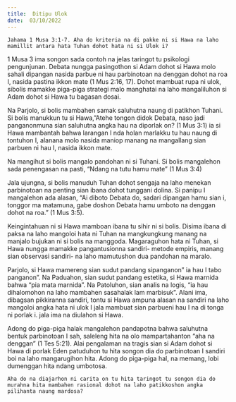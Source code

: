 ```yaml
---
title:  Ditipu Ulok
date:  03/10/2022
---
```


`Jahama 1 Musa 3:1-7. Aha do kriteria na di pakke ni si Hawa na laho mamillit antara hata Tuhan dohot hata ni si Ulok i?`

1 Musa 3 ima songon sada contoh na jelas taringot tu psikologi pengunjunan. Debata nungga pasingothon si Adam dohot si Hawa molo sahali dipangan nasida parbue ni hau parbinotoan na denggan dohot na roa I, nasida pastina ikkon mate (1 Mus 2:16, 17). Dohot mambuat rupa ni ulok, sibolis mamakke piga-piga strategi malo manghatai na laho mangaliluhon si Adam dohot si Hawa tu bagasan dosai.

Na Parjolo, si bolis mambahen samak saluhutna naung di patikhon Tuhani. Si bolis manukkun tu si Hawa,”Atehe tongon didok Debata, naso jadi panganonmuna sian saluhutna angka hau na diporlak on? (1 Mus 3:1) ia si Hawa mambantah bahwa larangan I nda holan marlakku tu hau naung di tontuhon I, alanana molo nasida maniop manang na mangallang sian parbuen ni hau I, nasida ikkon mate.

Na mangihut si bolis mangalo pandohan ni si Tuhani. Si bolis mangalehon sada penengasan na pasti, “Ndang na tutu hamu mate” (1 Mus 3:4)

Jala ujungna, si bolis manuduh Tuhan dohot sengaja na laho menekan parbinotoan na penting sian ibana dohot tunggani dolina. Si panipu I mangalehon ada alasan, “Ai diboto Debata do, sadari dipangan hamu sian i, tonggor ma matamuna, gabe doshon Debata hamu umboto na denggan dohot na roa.” (1 Mus 3:5).

Keingintahuan ni si Hawa mamboan ibana tu sihir ni si bolis. Disima ibana di paksa na laho mangoloi hata ni Tuhan na mangkungkung manang na manjalo bujukan ni si bolis na manggoda. Magaraguhon hata ni Tuhan, si Hawa nungga mamakke pangantusionna sandiri- metode empiris, manang sian observasi sandiri- na laho mamutushon dua pandohan na maralo.

Parjolo, si Hawa mamereng sian sudut pandang sipanganon” ia hau I tabo panganon”. Na Paduahon, sian sudut pandang estetika, si Hawa marnida bahwa “pia mata marnida”. Na Patoluhon, sian analis na logis, “ia hau dihalomohon  na laho mambahen sasahalak lam marbisuk”. Alani ima, dibagsan pikkiranna sandiri, tontu si Hawa ampuna alasan na sandiri na laho mangoloi angka hata ni ulok I jala mambuat sian parbueni hau I na di tonga ni porlak i. jala ima na diulahon si Hawa.

Adong do piga-piga halak mangalehon pandapotna bahwa saluhutna bentuk parbinotoan I sah, saleleng hita na olo mampartahanton “aha na denggan” (1 Tes 5:21). Alai pengalaman na tragis sian si Adam dohot si Hawa di porlak Eden patuduhon tu hita songon dia do parbinotoan I sandiri boi na laho mangarugihon hita. Adong do piga-piga hal, na memang, lobi dumenggan hita ndang umbotosa.

`Aha do na diajarhon ni carita on tu hita taringot tu songon dia do murahna hita mambahen rasional dohot na laho patikkoshon angka pilihanta naung mardosa?`